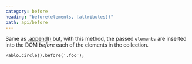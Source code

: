 ```yaml
---
category: before
heading: "before(elements, [attributes])"
path: api/before
---
```


Same as [.append()][append] but, with this method, the passed `elements` are inserted into the DOM _before_ each of the elements in the collection.

    Pablo.circle().before('.foo');

[append]: /api/append/